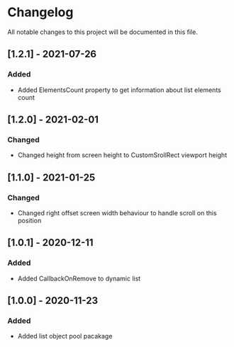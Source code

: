 # Changelog
All notable changes to this project will be documented in this file.

## [1.2.1] - 2021-07-26
### Added
- Added ElementsCount property to get information about list elements count

## [1.2.0] - 2021-02-01
### Changed
- Changed height from screen height to CustomSrollRect viewport height

## [1.1.0] - 2021-01-25
### Changed
- Changed right offset screen width behaviour to handle scroll on this position

## [1.0.1] - 2020-12-11
### Added
- Added CallbackOnRemove to dynamic list

## [1.0.0] - 2020-11-23
### Added
- Added list object pool pacakage 